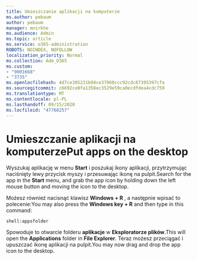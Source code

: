 ```yaml
---
title: Umieszczanie aplikacji na komputerze
ms.author: pebaum
author: pebaum
manager: mnirkhe
ms.audience: Admin
ms.topic: article
ms.service: o365-administration
ROBOTS: NOINDEX, NOFOLLOW
localization_priority: Normal
ms.collection: Adm_O365
ms.custom:
- "9001668"
- "3735"
ms.openlocfilehash: 4d7ce305231b94ce37960ccc92cdc87395397cfa
ms.sourcegitcommit: c6692ce0fa1358ec3529e59ca0ecdfdea4cdc759
ms.translationtype: MT
ms.contentlocale: pl-PL
ms.lasthandoff: 09/15/2020
ms.locfileid: "47768257"
---
```

# <a name="put-apps-on-the-desktop"></a><span data-ttu-id="da5af-102">Umieszczanie aplikacji na komputerze</span><span class="sxs-lookup"><span data-stu-id="da5af-102">Put apps on the desktop</span></span>

<span data-ttu-id="da5af-103">Wyszukaj aplikację w menu **Start** i poszukaj ikony aplikacji, przytrzymując naciśnięty lewy przycisk myszy i przesuwając ikonę na pulpit.</span><span class="sxs-lookup"><span data-stu-id="da5af-103">Search for the app in the **Start** menu, and grab the app icon by holding down the left mouse button and moving the icon to the desktop.</span></span>

<span data-ttu-id="da5af-104">Możesz również nacisnąć klawisz **Windows + R** , a następnie wpisać to polecenie:</span><span class="sxs-lookup"><span data-stu-id="da5af-104">You may also press the **Windows key + R** and then type in this command:</span></span>

`shell:appsfolder`

<span data-ttu-id="da5af-105">Spowoduje to otwarcie folderu **aplikacje** w **Eksploratorze plików**.</span><span class="sxs-lookup"><span data-stu-id="da5af-105">This will open the **Applications** folder in **File Explorer**.</span></span> <span data-ttu-id="da5af-106">Teraz możesz przeciągać i upuszczać ikonę aplikacji na pulpit.</span><span class="sxs-lookup"><span data-stu-id="da5af-106">You may now drag and drop the app icon to the desktop.</span></span>

